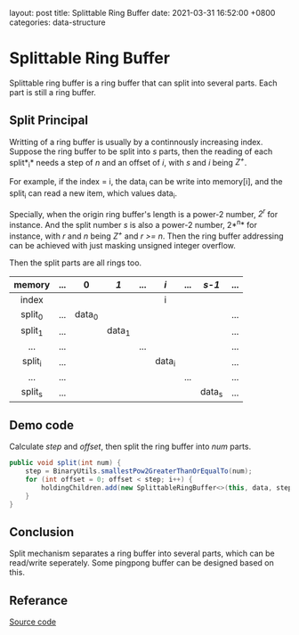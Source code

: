 layout: post
title:  Splittable Ring Buffer
date:   2021-03-31 16:52:00 +0800
categories: data-structure



# Splittable Ring Buffer

Splittable ring buffer is a ring buffer that can split into several parts. Each part is still a ring buffer.

## Split Principal

Writting of a ring buffer is usually by a continnously increasing index. Suppose the ring buffer to be split into *s* parts, then the reading of each split*<sub>i</sub>* needs a step of *n* and an offset of *i*, with *s* and *i* being *Z<sup>+</sup>*.

For example, if the index = i, the data<sub>i</sub> can be write into memory[i], and the split<sub>i</sub> can read a new item, which values data<sub>i</sub>.

Specially, when the origin ring buffer's length is a power-2 number, *2<sup>r</sup>* for instance. And the split number *s* is also a power-2 number, 2*<sup>n</sup>* for instance, with *r* and *n* being *Z<sup>+</sup>* and *r >= n*. Then the ring buffer addressing can be achieved with just masking unsigned integer overflow.

Then the split parts are all rings too.

|      memory       | ...  |        0         |       *1*        | ...  |       *i*        | ...  |      *s-1*       | ...  |
| :---------------: | :--: | :--------------: | :--------------: | :--: | :--------------: | :--: | :--------------: | :--: |
|       index       |      |                  |                  |      |        i         |      |                  |      |
| split<sub>0</sub> | ...  | data<sub>0</sub> |                  |      |                  |      |                  | ...  |
| split<sub>1</sub> | ...  |                  | data<sub>1</sub> |      |                  |      |                  | ...  |
|        ...        | ...  |                  |                  | ...  |                  |      |                  | ...  |
| split<sub>i</sub> | ...  |                  |                  |      | data<sub>i</sub> |      |                  | ...  |
|        ...        | ...  |                  |                  |      |                  | ...  |                  | ...  |
| split<sub>s</sub> | ...  |                  |                  |      |                  |      | data<sub>s</sub> | ...  |

## Demo code

Calculate *step* and *offset*, then split the ring buffer into *num* parts.

```java
public void split(int num) {
    step = BinaryUtils.smallestPow2GreaterThanOrEqualTo(num);
    for (int offset = 0; offset < step; i++) {
        holdingChildren.add(new SplittableRingBuffer<>(this, data, step, offset, IO_TYPE.WO));
    }
}
```

## Conclusion

Split mechanism separates a ring buffer into several parts, which can be read/write seperately. Some pingpong buffer can be designed based on this.

## Referance

[Source code](https://github.com/zhang1career/javalab/blob/master/datastruct/src/main/java/datastruct/ringbuffer/SplittableRingBuffer.java)

